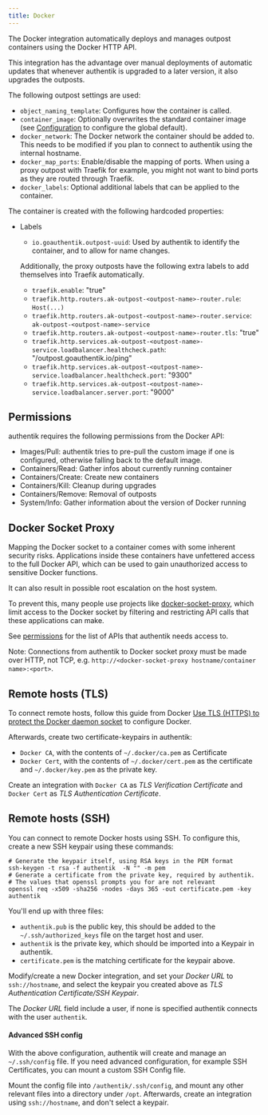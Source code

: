 ```yaml
---
title: Docker
---
```


The Docker integration automatically deploys and manages outpost containers using the Docker HTTP API.

This integration has the advantage over manual deployments of automatic updates that whenever authentik is upgraded to a later version, it also upgrades the outposts.

The following outpost settings are used:

- `object_naming_template`: Configures how the container is called.
- `container_image`: Optionally overwrites the standard container image (see [Configuration](../../../install-config/configuration/configuration.mdx#authentik_outposts) to configure the global default).
- `docker_network`: The Docker network the container should be added to. This needs to be modified if you plan to connect to authentik using the internal hostname.
- `docker_map_ports`: Enable/disable the mapping of ports. When using a proxy outpost with Traefik for example, you might not want to bind ports as they are routed through Traefik.
- `docker_labels`: Optional additional labels that can be applied to the container.

The container is created with the following hardcoded properties:

- Labels

    - `io.goauthentik.outpost-uuid`: Used by authentik to identify the container, and to allow for name changes.

    Additionally, the proxy outposts have the following extra labels to add themselves into Traefik automatically.

    - `traefik.enable`: "true"
    - `traefik.http.routers.ak-outpost-<outpost-name>-router.rule`: `Host(...)`
    - `traefik.http.routers.ak-outpost-<outpost-name>-router.service`: `ak-outpost-<outpost-name>-service`
    - `traefik.http.routers.ak-outpost-<outpost-name>-router.tls`: "true"
    - `traefik.http.services.ak-outpost-<outpost-name>-service.loadbalancer.healthcheck.path`: "/outpost.goauthentik.io/ping"
    - `traefik.http.services.ak-outpost-<outpost-name>-service.loadbalancer.healthcheck.port`: "9300"
    - `traefik.http.services.ak-outpost-<outpost-name>-service.loadbalancer.server.port`: "9000"

## Permissions

authentik requires the following permissions from the Docker API:

- Images/Pull: authentik tries to pre-pull the custom image if one is configured, otherwise falling back to the default image.
- Containers/Read: Gather infos about currently running container
- Containers/Create: Create new containers
- Containers/Kill: Cleanup during upgrades
- Containers/Remove: Removal of outposts
- System/Info: Gather information about the version of Docker running

## Docker Socket Proxy

Mapping the Docker socket to a container comes with some inherent security risks. Applications inside these containers have unfettered access to the full Docker API, which can be used to gain unauthorized access to sensitive Docker functions.

It can also result in possible root escalation on the host system.

To prevent this, many people use projects like [docker-socket-proxy](https://docs.linuxserver.io/images/docker-socket-proxy/), which limit access to the Docker socket by filtering and restricting API calls that these applications can make.

See [permissions](#permissions) for the list of APIs that authentik needs access to.

Note: Connections from authentik to Docker socket proxy must be made over HTTP, not TCP, e.g. `http://<docker-socket-proxy hostname/container name>:<port>`.

## Remote hosts (TLS)

To connect remote hosts, follow this guide from Docker [Use TLS (HTTPS) to protect the Docker daemon socket](https://docs.docker.com/engine/security/protect-access/#use-tls-https-to-protect-the-docker-daemon-socket) to configure Docker.

Afterwards, create two certificate-keypairs in authentik:

- `Docker CA`, with the contents of `~/.docker/ca.pem` as Certificate
- `Docker Cert`, with the contents of `~/.docker/cert.pem` as the certificate and `~/.docker/key.pem` as the private key.

Create an integration with `Docker CA` as _TLS Verification Certificate_ and `Docker Cert` as _TLS Authentication Certificate_.

## Remote hosts (SSH)

You can connect to remote Docker hosts using SSH. To configure this, create a new SSH keypair using these commands:

```
# Generate the keypair itself, using RSA keys in the PEM format
ssh-keygen -t rsa -f authentik  -N "" -m pem
# Generate a certificate from the private key, required by authentik.
# The values that openssl prompts you for are not relevant
openssl req -x509 -sha256 -nodes -days 365 -out certificate.pem -key authentik
```

You'll end up with three files:

- `authentik.pub` is the public key, this should be added to the `~/.ssh/authorized_keys` file on the target host and user.
- `authentik` is the private key, which should be imported into a Keypair in authentik.
- `certificate.pem` is the matching certificate for the keypair above.

Modify/create a new Docker integration, and set your _Docker URL_ to `ssh://hostname`, and select the keypair you created above as _TLS Authentication Certificate/SSH Keypair_.

The _Docker URL_ field include a user, if none is specified authentik connects with the user `authentik`.

#### Advanced SSH config

With the above configuration, authentik will create and manage an `~/.ssh/config` file. If you need advanced configuration, for example SSH Certificates, you can mount a custom SSH Config file.

Mount the config file into `/authentik/.ssh/config`, and mount any other relevant files into a directory under `/opt`. Afterwards, create an integration using `ssh://hostname`, and don't select a keypair.
